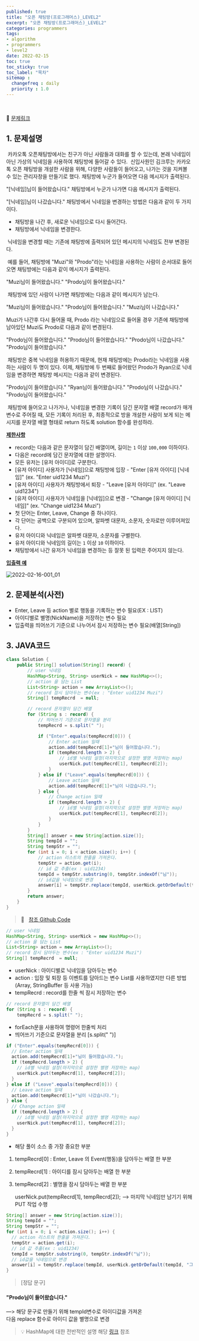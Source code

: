 ```yaml
---
published: true
title: "오픈 채팅방(프로그래머스)_LEVEL2"
excerpt: "오픈 채팅방(프로그래머스)_LEVEL2"
categories: programmers
tags: 
- algorithm
- programmers
- level2
date: 2022-02-15
toc: true
toc_sticky: true
toc_label: "목차"
sitemap :
  changefreq : daily
  priority : 1.0
---
```

<br/>

🔗 [문제링크](https://programmers.co.kr/learn/courses/30/lessons/42888)

## 1. 문제설명

 &nbsp;카카오톡 오픈채팅방에서는 친구가 아닌 사람들과 대화를 할 수 있는데, 본래 닉네임이 아닌 가상의 닉네임을 사용하여 채팅방에 들어갈 수 있다.
 &nbsp;신입사원인 김크루는 카카오톡 오픈 채팅방을 개설한 사람을 위해, 다양한 사람들이 들어오고, 나가는 것을 지켜볼 수 있는 관리자창을 만들기로 했다. 채팅방에 누군가 들어오면 다음 메시지가 출력된다.

"[닉네임]님이 들어왔습니다."
채팅방에서 누군가 나가면 다음 메시지가 출력된다.

"[닉네임]님이 나갔습니다."
채팅방에서 닉네임을 변경하는 방법은 다음과 같이 두 가지이다.

- 채팅방을 나간 후, 새로운 닉네임으로 다시 들어간다.
- 채팅방에서 닉네임을 변경한다.
  

 &nbsp;닉네임을 변경할 때는 기존에 채팅방에 출력되어 있던 메시지의 닉네임도 전부 변경된다.

 &nbsp;예를 들어, 채팅방에 "Muzi"와 "Prodo"라는 닉네임을 사용하는 사람이 순서대로 들어오면 채팅방에는 다음과 같이 메시지가 출력된다.

"Muzi님이 들어왔습니다."
"Prodo님이 들어왔습니다."

&nbsp;채팅방에 있던 사람이 나가면 채팅방에는 다음과 같이 메시지가 남는다.

"Muzi님이 들어왔습니다."
"Prodo님이 들어왔습니다."
"Muzi님이 나갔습니다."

Muzi가 나간후 다시 들어올 때, Prodo 라는 닉네임으로 들어올 경우 기존에 채팅방에 남아있던 Muzi도 Prodo로 다음과 같이 변경된다.

"Prodo님이 들어왔습니다."
"Prodo님이 들어왔습니다."
"Prodo님이 나갔습니다."
"Prodo님이 들어왔습니다."

&nbsp;채팅방은 중복 닉네임을 허용하기 때문에, 현재 채팅방에는 Prodo라는 닉네임을 사용하는 사람이 두 명이 있다. 이제, 채팅방에 두 번째로 들어왔던 Prodo가 Ryan으로 닉네임을 변경하면 채팅방 메시지는 다음과 같이 변경된다.

"Prodo님이 들어왔습니다."
"Ryan님이 들어왔습니다."
"Prodo님이 나갔습니다."
"Prodo님이 들어왔습니다."

&nbsp;채팅방에 들어오고 나가거나, 닉네임을 변경한 기록이 담긴 문자열 배열 record가 매개변수로 주어질 때, 모든 기록이 처리된 후, 최종적으로 방을 개설한 사람이 보게 되는 메시지를 문자열 배열 형태로 return 하도록 solution 함수를 완성하라.

**<u>제한사항</u>**

- record는 다음과 같은 문자열이 담긴 배열이며, 길이는 `1` 이상 `100,000` 이하이다.
- 다음은 record에 담긴 문자열에 대한 설명이다.
- 모든 유저는 [유저 아이디]로 구분한다.
- [유저 아이디] 사용자가 [닉네임]으로 채팅방에 입장 - "Enter [유저 아이디] [닉네임]" (ex. "Enter uid1234 Muzi")
- [유저 아이디] 사용자가 채팅방에서 퇴장 - "Leave [유저 아이디]" (ex. "Leave uid1234")
- [유저 아이디] 사용자가 닉네임을 [닉네임]으로 변경 - "Change [유저 아이디] [닉네임]" (ex. "Change uid1234 Muzi")
- 첫 단어는 Enter, Leave, Change 중 하나이다.
- 각 단어는 공백으로 구분되어 있으며, 알파벳 대문자, 소문자, 숫자로만 이루어져있다.
- 유저 아이디와 닉네임은 알파벳 대문자, 소문자를 구별한다.
- 유저 아이디와 닉네임의 길이는 `1` 이상 `10` 이하이다.
- 채팅방에서 나간 유저가 닉네임을 변경하는 등 잘못 된 입력은 주어지지 않는다.
  

**<u>입출력 예</u>**

![2022-02-16-001_01](/assets/postImg//2022-02-16-001_01.png)

## 2. 문제분석(사전)

- Enter, Leave 등 action 별로 행동을 기록하는 변수 필요(EX : LIST)
- 아이디별로 별명(NickName)을 저장하는 변수 필요
- 입출력을 띄어쓰기 기준으로 나누어서 잠시 저장하는 변수 필요(배열[String])
  
## 3. JAVA코드
```java
class Solution {
    public String[] solution(String[] record) {
        // user 닉네임
        HashMap<String, String> userNick = new HashMap<>();
        // action 을 담는 List
        List<String> action = new ArrayList<>();
        // record 잠시 담아두는 변수(ex : "Enter uid1234 Muzi")
        String[] tempRecrd  = null;

        // record 문자열이 담긴 배열
        for (String s : record) {
            // 띄어쓰기 기준으로 문자열을 분리
            tempRecrd = s.split(" ");

            if ("Enter".equals(tempRecrd[0])) {
                // Enter action 일때
                action.add(tempRecrd[1]+"님이 들어왔습니다.");
                if (tempRecrd.length > 2) {
                    // id별 닉네임 설정(마지막으로 설정한 별명 저장하는 map)
                    userNick.put(tempRecrd[1], tempRecrd[2]);
                }
            } else if ("Leave".equals(tempRecrd[0])) {
                // Leave action 일때
                action.add(tempRecrd[1]+"님이 나갔습니다.");
            } else {
                // Change action 일때
                if (tempRecrd.length > 2) {
                    // id별 닉네임 설정(마지막으로 설정한 별명 저장하는 map)
                    userNick.put(tempRecrd[1], tempRecrd[2]);
                }
            }
        }
        String[] answer = new String[action.size()];
        String tempId = "";
        String tempStr = "";
        for (int i = 0; i < action.size(); i++) {
            // action 리스트의 한줄을 가져온다.
            tempStr = action.get(i);
            // id 값 추출(ex : uid1234)
            tempId = tempStr.substring(0, tempStr.indexOf("님"));
            // id값을 닉네임으로 변경
            answer[i] = tempStr.replace(tempId, userNick.getOrDefault(tempId, "그림자"));
        }
        return answer;
    }
}
```
  
  
>🔗&nbsp;&nbsp; [참조 Github Code](https://github.com/pcy4196/practiceJava/blob/master/src/programmers/level2/Q220214_001.java)

```java
// user 닉네임
HashMap<String, String> userNick = new HashMap<>();
// action 을 담는 List
List<String> action = new ArrayList<>();
// record 잠시 담아두는 변수(ex : "Enter uid1234 Muzi")
String[] tempRecrd  = null;
```

- userNick : 아이디별로 닉네임을 담아두는 변수
- action : 입장 및 퇴장 등 이벤트를 담아드는 변수 List를 사용하였지만 다른 방법(Array, StringBuffer 등 사용 가능)
- tempRecrd : record를 한줄 씩 잠시 저장하는 변수
  
```java
// record 문자열이 담긴 배열
for (String s : record) {
	tempRecrd = s.split(" ");
```

- forEach문을 사용하여 명령어 한줄씩 처리
- 띄어쓰기 기준으로 문자열을 분리 [s.split(" ")]

```java
if ("Enter".equals(tempRecrd[0])) {
  // Enter action 일때
  action.add(tempRecrd[1]+"님이 들어왔습니다.");
  if (tempRecrd.length > 2) {
    // id별 닉네임 설정(마지막으로 설정한 별명 저장하는 map)
    userNick.put(tempRecrd[1], tempRecrd[2]);
  }
} else if ("Leave".equals(tempRecrd[0])) {
  // Leave action 일때
  action.add(tempRecrd[1]+"님이 나갔습니다.");
} else {
  // Change action 일때
  if (tempRecrd.length > 2) {
    // id별 닉네임 설정(마지막으로 설정한 별명 저장하는 map)
    userNick.put(tempRecrd[1], tempRecrd[2]);
  }
}
```
  
- 해당 풀이 소스 중 가장 중요한 부분
1. tempRecrd[0] : Enter, Leave 의 Event(행동)을 담아두는 배열 한 부분
2. tempRecrd[1] : 아이디를 잠시 담아두는 배열 한 부분
3. tempRecrd[2] : 별명을 잠시 담아두는 배열 한 부분
    
    userNick.put(tempRecrd[1], tempRecrd[2]); —> 마지막 닉네임만 남기기 위해 PUT 작업 수행 
    
  
```java
String[] answer = new String[action.size()];
String tempId = "";
String tempStr = "";
for (int i = 0; i < action.size(); i++) {
  // action 리스트의 한줄을 가져온다.
  tempStr = action.get(i);
  // id 값 추출(ex : uid1234)
  tempId = tempStr.substring(0, tempStr.indexOf("님"));
  // id값을 닉네임으로 변경
  answer[i] = tempStr.replace(tempId, userNick.getOrDefault(tempId, "그림자"));
}
```
  
>[정답 문구]
  
#### "Prodo님이 들어왔습니다."  
—> 해당 문구로 만들기 위해 tempId변수로 아이디값을 가져온  
  다음 replace 함수로 아이디 값을 별명으로 변경

  >💡  HashMap에 대한 전반적인 설명 해당 [링크](https://coding-factory.tistory.com/556) 참조